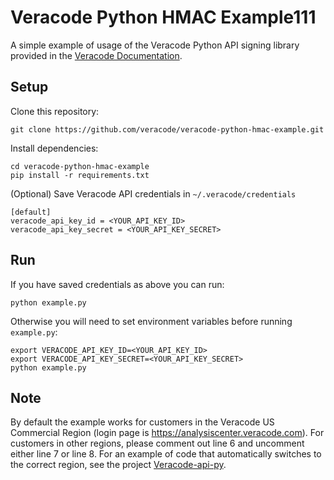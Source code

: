 # Veracode Python HMAC Example111

A simple example of usage of the Veracode Python API signing library provided in the [Veracode Documentation](https://docs.veracode.com/r/c_hmac_signing_example_python).

## Setup

Clone this repository:

    git clone https://github.com/veracode/veracode-python-hmac-example.git

Install dependencies:

    cd veracode-python-hmac-example
    pip install -r requirements.txt

(Optional) Save Veracode API credentials in `~/.veracode/credentials`

    [default]
    veracode_api_key_id = <YOUR_API_KEY_ID>
    veracode_api_key_secret = <YOUR_API_KEY_SECRET>

## Run

If you have saved credentials as above you can run:

    python example.py
    
Otherwise you will need to set environment variables before running `example.py`:

    export VERACODE_API_KEY_ID=<YOUR_API_KEY_ID>
    export VERACODE_API_KEY_SECRET=<YOUR_API_KEY_SECRET>
    python example.py

## Note

By default the example works for customers in the Veracode US Commercial Region (login page is https://analysiscenter.veracode.com). For customers in other regions, please comment out line 6 and uncomment either line 7 or line 8. For an example of code that automatically switches to the correct region, see the project [Veracode-api-py](https://github.com/veracode/veracode-api-py).
